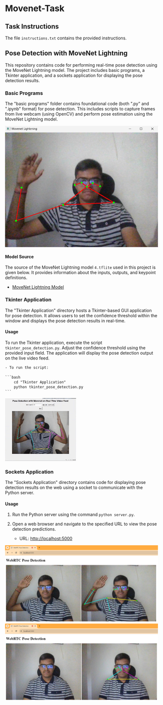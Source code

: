 # Movenet-Task

## Task Instructions
The file `instructions.txt` contains the provided instructions.

## Pose Detection with MoveNet Lightning
This repository contains code for performing real-time pose detection using the MoveNet Lightning model. The project includes basic programs, a Tkinter application, and a sockets application for displaying the pose detection results.

### Basic Programs
The "basic programs" folder contains foundational code (both ".py" and ".ipynb" format) for pose detection. This includes scripts to capture frames from live webcam (using OpenCV) and perform pose estimation using the MoveNet Lightning model.

![basic_program_output](outputs/image1.png)

#### Model Source
The source of the MoveNet Lightning model `4.tflite` used in this project is given below. It provides information about the inputs, outputs, and keypoint definitions.

- [MoveNet Lightning Model](https://www.kaggle.com/models/google/movenet/tfLite/singlepose-lightning-tflite-float16)

### Tkinter Application
The "Tkinter Application" directory hosts a Tkinter-based GUI application for pose detection. It allows users to set the confidence threshold within the window and displays the pose detection results in real-time.

#### Usage
To run the Tkinter application, execute the script `tkinter_pose_detection.py`. Adjust the confidence threshold using the provided input field. The application will display the pose detection output on the live video feed.
    
    - To run the script:
        
    ```bash
        cd "Tkinter Application"
        python tkinter_pose_detection.py
    ```

![tkinter_demo](<outputs/demo.gif>)

### Sockets Application
The "Sockets Application" directory contains code for displaying pose detection results on the web using a socket to communicate with the Python server.

#### Usage
1. Run the Python server using the command `python server.py`.
2. Open a web browser and navigate to the specified URL to view the pose detection predictions.
    
    - URL: [http://localhost:5000](http://localhost:5000)

![socket_output_1](outputs/image2.png)
![socket_output_2](outputs/image3.png)
